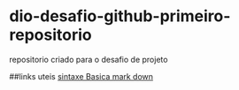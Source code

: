 # dio-desafio-github-primeiro-repositorio
repositorio criado para o desafio de projeto

##links uteis
[sintaxe Basica mark down](https://www.markdownguide.org/)
